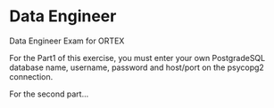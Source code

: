 # Data Engineer
Data Engineer Exam for ORTEX


For the Part1 of this exercise, you must enter your own PostgradeSQL database name, username, password and host/port on the psycopg2 connection. 

For the second part... 
